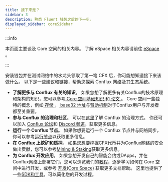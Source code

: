 ```yaml
---
title: 接下来是？
sidebar: 3
description: 熟悉 Fluent 钱包之后的下一步。
displayed_sidebar: coreSidebar
---
```


:::info

本页面主要谈及 Core 空间的相关内容。 了解 eSpace 相关内容请前往 [ eSpace ](../../espace/Overview.md)。

:::

安装钱包并在测试网络中的水龙头领取了第一笔 CFX 后，你可能想知道接下来该做什么。 以下是一些建议和链接，帮助您探索 Conflux 网络及其生态系统。

- **了解更多与 Conflux 有关的知识**。 如果您想了解更多有关Conflux的技术原理和架构的知识，您可以参考[ Core 空间基础知识 ](/docs/category/core-space-basics)和[ 论文 ](../../general/conflux-basics/additional-resources/papers.md)。 Core 空间一些独特的概念，例如[ 存储 ](../core-space-basics/storage.md)，[ base32 地址](../core-space-basics/addresses.md)与[赞助机制](../core-space-basics/internal-contracts/sponsor-whitelist-control.md)对于Conflux用户与开发者都至关重要。
- **参与 Conflux 的治理和社区**。 可以在[这里](../../general/conflux-basics/conflux-governance/governance-overview.md)了解 Conflux 的治理方式。 你还可以加入 [Conflux 论坛](https://forum.conflux.fun/)和 [Discord 频道](https://discord.com/invite/aCZkf2C)，获取更多信息。
- **运行一个 Conflux 节点**。 如果你想要运行一个 Conflux 节点并与网络同步，你可以参考[运行节点](/docs/category/run-a-node)以获取更多信息。
- **在 Conflux 上挖矿和质押**。 如果您想要挖掘CFX代币并为Conflux网络的安全做出贡献，您可以参考[Mining & Staking](/docs/category/mining--staking)获取更多信息。
- **为 Conflux 开发应用**。 如果您想开发自己的智能合约或DApps，并在Conflux网络上部署它们，您可以浏览我们的[教程](/docs/category/tutorial)，逐步学习如何在 Core 空间中进行开发，或参考 [开发(Core Space)](/docs/category/build) 获取更多文档帮助。 这里也提供了一些[SDK和工具](/docs/category/sdks-and-tools)，可以简化您的开发过程。
